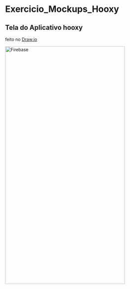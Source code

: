 # Exercicio_Mockups_Hooxy
## Tela do Aplicativo hooxy
feito no  [Draw.io](https://draw.io)

<img src="./initalscreen.png" width="387px" height="766px" alt="Firebase"/><br/>

